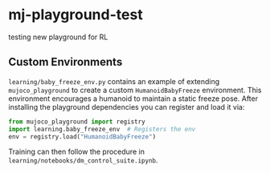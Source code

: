 # mj-playground-test
testing new playground for RL

## Custom Environments

`learning/baby_freeze_env.py` contains an example of extending `mujoco_playground` to create a custom `HumanoidBabyFreeze` environment. This environment encourages a humanoid to maintain a static freeze pose. After installing the playground dependencies you can register and load it via:

```python
from mujoco_playground import registry
import learning.baby_freeze_env  # Registers the env
env = registry.load("HumanoidBabyFreeze")
```

Training can then follow the procedure in `learning/notebooks/dm_control_suite.ipynb`.
